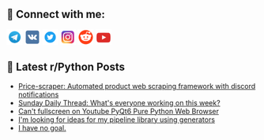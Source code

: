 ## 🔎 Connect with me:
[<img src="https://github.com/bullbesh/bullbesh/blob/main/images/Telegram.png" width="32" height="32" />](https://t.me/bullbesh)
[<img src="https://github.com/bullbesh/bullbesh/blob/main/images/VK.png" width="32" height="32" />](https://vk.com/bullbesh)
[<img src="https://github.com/bullbesh/bullbesh/blob/main/images/Twitter.png" width="32" height="32" />](https://twitter.com/bullbesh1)
[<img src="https://github.com/bullbesh/bullbesh/blob/main/images/Instagram.png" width="32" height="32" />](https://www.instagram.com/bullbesh)
[<img src="https://github.com/bullbesh/bullbesh/blob/main/images/Reddit.png" width="32" height="32" />](https://www.reddit.com/user/bullbesh)
[<img src="https://github.com/bullbesh/bullbesh/blob/main/images/YouTube.png" width="32" height="32" />](https://www.youtube.com/channel/UCtfjRs6uzgq5mfm8S06WTcg)

## 📕 Latest r/Python Posts
<!-- BLOG-POST-LIST:START -->
- [Price-scraper: Automated product web scraping framework with discord notifications](https://www.reddit.com/r/Python/comments/1jshbx4/pricescraper_automated_product_web_scraping/)
- [Sunday Daily Thread: What&#39;s everyone working on this week?](https://www.reddit.com/r/Python/comments/1jshakh/sunday_daily_thread_whats_everyone_working_on/)
- [Can&#39;t fullscreen on Youtube PyQt6 Pure Python Web Browser](https://www.reddit.com/r/Python/comments/1jscdh8/cant_fullscreen_on_youtube_pyqt6_pure_python_web/)
- [I&#39;m looking for ideas for my pipeline library using generators](https://www.reddit.com/r/Python/comments/1jsccgv/im_looking_for_ideas_for_my_pipeline_library/)
- [I have no goal.](https://www.reddit.com/r/Python/comments/1jsc6oe/i_have_no_goal/)
<!-- BLOG-POST-LIST:END -->

